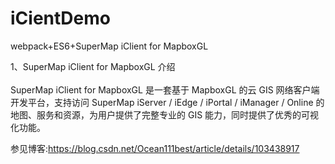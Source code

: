 # iCientDemo
webpack+ES6+SuperMap iClient for MapboxGL


1、SuperMap iClient for MapboxGL 介绍<br>
<br>
SuperMap iClient for MapboxGL 是一套基于 MapboxGL 的云 GIS 网络客户端开发平台，支持访问 SuperMap iServer / iEdge / iPortal / iManager / Online 的地图、服务和资源，为用户提供了完整专业的 GIS 能力，同时提供了优秀的可视化功能。



参见博客:https://blog.csdn.net/Ocean111best/article/details/103438917
